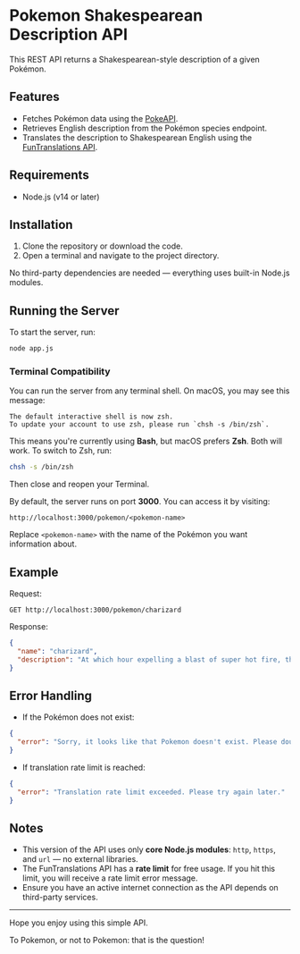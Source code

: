 # Pokemon Shakespearean Description API

This REST API returns a Shakespearean-style description of a given Pokémon.

## Features
- Fetches Pokémon data using the [PokeAPI](https://pokeapi.co/).
- Retrieves English description from the Pokémon species endpoint.
- Translates the description to Shakespearean English using the [FunTranslations API](https://funtranslations.com/api/shakespeare).

## Requirements
- Node.js (v14 or later)

## Installation
1. Clone the repository or download the code.
2. Open a terminal and navigate to the project directory.

No third-party dependencies are needed — everything uses built-in Node.js modules.

## Running the Server
To start the server, run:
```bash
node app.js
```

### Terminal Compatibility
You can run the server from any terminal shell. On macOS, you may see this message:
```
The default interactive shell is now zsh.
To update your account to use zsh, please run `chsh -s /bin/zsh`.
```
This means you're currently using **Bash**, but macOS prefers **Zsh**. Both will work. To switch to Zsh, run:
```bash
chsh -s /bin/zsh
```
Then close and reopen your Terminal.

By default, the server runs on port **3000**. You can access it by visiting:
```
http://localhost:3000/pokemon/<pokemon-name>
```
Replace `<pokemon-name>` with the name of the Pokémon you want information about.

## Example
Request:
```
GET http://localhost:3000/pokemon/charizard
```
Response:
```json
{
  "name": "charizard",
  "description": "At which hour expelling a blast of super hot fire, the fiery charizard flyeth 'round the sky, burning fields and foes alike."
}
```

## Error Handling
- If the Pokémon does not exist:
```json
{
  "error": "Sorry, it looks like that Pokemon doesn't exist. Please double check the spelling or try with another name."
}
```
- If translation rate limit is reached:
```json
{
  "error": "Translation rate limit exceeded. Please try again later."
}
```

## Notes
- This version of the API uses only **core Node.js modules**: `http`, `https`, and `url` — no external libraries.
- The FunTranslations API has a **rate limit** for free usage. If you hit this limit, you will receive a rate limit error message.
- Ensure you have an active internet connection as the API depends on third-party services.

---
Hope you enjoy using this simple API.

To Pokemon, or not to Pokemon: that is the question!
